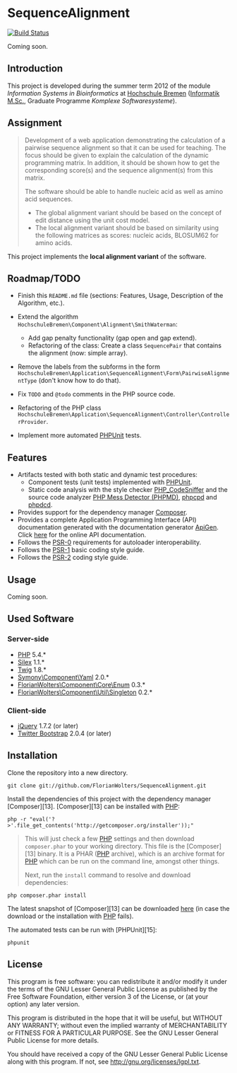# SequenceAlignment

[![Build Status](https://secure.travis-ci.org/FlorianWolters/SequenceAlignment.png?branch=master)](http://travis-ci.org/FlorianWolters/SequenceAlignment)

Coming soon.

## Introduction

This project is developed during the summer term 2012 of the module *Information Systems in Bioinformatics* at [Hochschule Bremen][28] ([Informatik M.Sc.][29], Graduate Programme *Komplexe Softwaresysteme*).

## Assignment

> Development of a web application demonstrating the calculation of a pairwise sequence alignment so that it can be used for teaching. The focus should be given to explain the calculation of the dynamic programming matrix. In addition, it should be shown how to get the corresponding score(s) and the sequence alignment(s) from this matrix.
>
> The software should be able to handle nucleic acid as well as amino acid sequences.
> * The global alignment variant should be based on the concept of edit distance using the unit cost model.
> * The local alignment variant should be based on similarity using the following matrices as scores: nucleic acids, BLOSUM62 for amino acids.

This project implements the **local alignment variant** of the software.

## Roadmap/TODO

* Finish this `README.md` file (sections: Features, Usage, Description of the Algorithm, etc.).
* Extend the algorithm `HochschuleBremen\Component\Alignment\SmithWaterman`:

  * Add gap penalty functionality (gap open and gap extend).
  * Refactoring of the class: Create a class `SequencePair` that contains the alignment (now: simple array).

* Remove the labels from the subforms in the form `HochschuleBremen\Application\SequenceAlignment\Form\PairwiseAlignmentType` (don't know how to do that).
* Fix `TODO` and `@todo` comments in the PHP source code.
* Refactoring of the PHP class `HochschuleBremen\Application\SequenceAlignment\Controller\ControllerProvider`.
* Implement more automated [PHPUnit][19] tests.

## Features

* Artifacts tested with both static and dynamic test procedures:
  * Component tests (unit tests) implemented with [PHPUnit][19].
  * Static code analysis with the style checker [PHP_CodeSniffer][14] and the source code analyzer [PHP Mess Detector (PHPMD)][18], [phpcpd][4] and [phpdcd][5].
* Provides support for the dependency manager [Composer][3].
* Provides a complete Application Programming Interface (API) documentation generated with the documentation generator [ApiGen][2]. Click [here][1] for the online API documentation.
* Follows the [PSR-0][6] requirements for autoloader interoperability.
* Follows the [PSR-1][7] basic coding style guide.
* Follows the [PSR-2][8] coding style guide.

## Usage

Coming soon.

## Used Software

### Server-side

* [PHP][17] 5.4.*
* [Silex][21] 1.1.*
* [Twig][22] 1.8.*
* [Symony\Component\Yaml][30] 2.0.*
* [FlorianWolters\Component\Core\Enum][24] 0.3.*
* [FlorianWolters\Component\Util\Singleton][25] 0.2.*

### Client-side

* [jQuery][27] 1.7.2 (or later)
* [Twitter Bootstrap][26] 2.0.4 (or later)

## Installation

Clone the repository into a new directory.

    git clone git://github.com/FlorianWolters/SequenceAlignment.git

Install the dependencies of this project with the dependency manager [Composer][13]. [Composer][13] can be installed with [PHP][1]:

    php -r "eval('?>'.file_get_contents('http://getcomposer.org/installer'));"

> This will just check a few [PHP][1] settings and then download `composer.phar` to your working directory. This file is the [Composer][13] binary. It is a PHAR ([PHP][1] archive), which is an archive format for [PHP][1] which can be run on the command line, amongst other things.
>
> Next, run the `install` command to resolve and download dependencies:

    php composer.phar install

The latest snapshot of [Composer][13] can be downloaded [here][14] (in case the download or the installation with [PHP][1] fails).

The automated tests can be run with [PHPUnit][15]:

    phpunit

## License

This program is free software: you can redistribute it and/or modify it under the terms of the GNU Lesser General Public License as published by the Free Software Foundation, either version 3 of the License, or (at your option) any later version.

This program is distributed in the hope that it will be useful, but WITHOUT ANY WARRANTY; without even the implied warranty of MERCHANTABILITY or FITNESS FOR A PARTICULAR PURPOSE.  See the GNU Lesser General Public License for more details.

You should have received a copy of the GNU Lesser General Public License along with this program. If not, see http://gnu.org/licenses/lgpl.txt.



[1]: http://blog.florianwolters.de/SequenceAlignment
[2]: http://apigen.org
[3]: http://getcomposer.org
[4]: https://github.com/sebastianbergmann/phpcpd
[5]: https://github.com/sebastianbergmann/phpdcd
[6]: https://github.com/php-fig/fig-standards/blob/master/accepted/PSR-0.md
[7]: https://github.com/php-fig/fig-standards/blob/master/accepted/PSR-1-basic-coding-standard.md
[8]: https://github.com/php-fig/fig-standards/blob/master/accepted/PSR-2-coding-style-guide.md
[14]: http://pear.php.net/package/PHP_CodeSniffer
[17]: http://php.net
[18]: http://phpmd.org
[19]: http://phpunit.de
[20]: http://getcomposer.org/composer.phar
[21]: http://silex.sensiolabs.org
[22]: http://twig.sensiolabs.org
[23]: https://github.com/Seldaek/monolog
[24]: https://github.com/FlorianWolters/PHP-Component-Core-Enum
[25]: https://github.com/FlorianWolters/PHP-Component-Util-Singleton
[26]: http://twitter.github.com/bootstrap
[27]: http://jquery.com
[28]: http://hs-bremen.de
[29]: http://hs-bremen.de/internet/de/studium/stg/infmsc
[30]: http://symfony.com/doc/current/components/yaml.html
